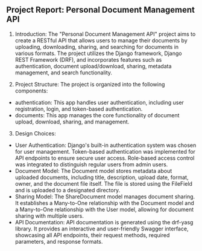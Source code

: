 ## Project Report: Personal Document Management API
1. Introduction:
The "Personal Document Management API" project aims to create a RESTful API that allows users to manage their documents by uploading, downloading, sharing, and searching for documents in various formats. The project utilizes the Django framework, Django REST Framework (DRF), and incorporates features such as authentication, document upload/download, sharing, metadata management, and search functionality.

2. Project Structure:
The project is organized into the following components:
- authentication: This app handles user authentication, including user registration, login, and token-based authentication.
- documents: This app manages the core functionality of document upload, download, sharing, and management.

3. Design Choices:

- User Authentication:
Django's built-in authentication system was chosen for user management. Token-based authentication was implemented for API endpoints to ensure secure user access. Role-based access control was integrated to distinguish regular users from admin users.
- Document Model:
The Document model stores metadata about uploaded documents, including title, description, upload date, format, owner, and the document file itself. The file is stored using the FileField and is uploaded to a designated directory.
- Sharing Model:
The ShareDocument model manages document sharing. It establishes a Many-to-One relationship with the Document model and a Many-to-One relationship with the User model, allowing for document sharing with multiple users.
- API Documentation:
API documentation is generated using the drf-yasg library. It provides an interactive and user-friendly Swagger interface, showcasing all API endpoints, their request methods, required parameters, and response formats. 
